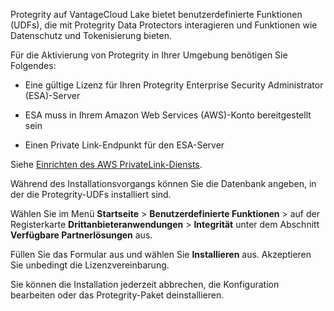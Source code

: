 Protegrity auf VantageCloud Lake bietet benutzerdefinierte Funktionen (UDFs), die mit Protegrity Data Protectors interagieren und Funktionen wie Datenschutz und Tokenisierung bieten.

Für die Aktivierung von Protegrity in Ihrer Umgebung benötigen Sie Folgendes:

-   Eine gültige Lizenz für Ihren Protegrity Enterprise Security Administrator (ESA)-Server

-   ESA muss in Ihrem Amazon Web Services (AWS)-Konto bereitgestellt sein

-   Einen Private Link-Endpunkt für den ESA-Server

Siehe [Einrichten des AWS PrivateLink-Diensts](https://docs.teradata.com/access/sources/dita/topic?dita:topicPath=clt1707128377930.dita).

Während des Installationsvorgangs können Sie die Datenbank angeben, in der die Protegrity-UDFs installiert sind.

Wählen Sie im Menü **Startseite** \> **Benutzerdefinierte Funktionen** \> auf der Registerkarte **Drittanbieteranwendungen** \> **Integrität** unter dem Abschnitt **Verfügbare Partnerlösungen** aus.

Füllen Sie das Formular aus und wählen Sie **Installieren** aus. Akzeptieren Sie unbedingt die Lizenzvereinbarung.

Sie können die Installation jederzeit abbrechen, die Konfiguration bearbeiten oder das Protegrity-Paket deinstallieren.
